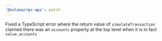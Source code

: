 ```yaml
---
'@solana/rpc-api': patch
---
```


Fixed a TypeScript error where the return value of `simulateTransaction` claimed there was an `accounts` property at the top level when it is in fact `value.accounts`
